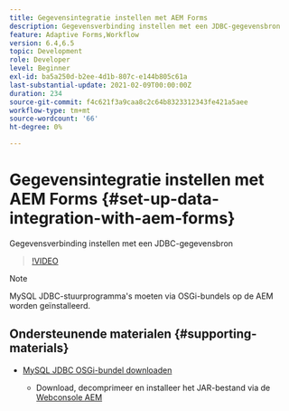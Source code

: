 ```yaml
---
title: Gegevensintegratie instellen met AEM Forms
description: Gegevensverbinding instellen met een JDBC-gegevensbron
feature: Adaptive Forms,Workflow
version: 6.4,6.5
topic: Development
role: Developer
level: Beginner
exl-id: ba5a250d-b2ee-4d1b-807c-e144b805c61a
last-substantial-update: 2021-02-09T00:00:00Z
duration: 234
source-git-commit: f4c621f3a9caa8c2c64b8323312343fe421a5aee
workflow-type: tm+mt
source-wordcount: '66'
ht-degree: 0%

---
```


# Gegevensintegratie instellen met AEM Forms {#set-up-data-integration-with-aem-forms}

Gegevensverbinding instellen met een JDBC-gegevensbron

>[!VIDEO](https://video.tv.adobe.com/v/17724?quality=12&learn=on)

>[!NOTE]
>
>MySQL JDBC-stuurprogramma&#39;s moeten via OSGi-bundels op de AEM worden geïnstalleerd.

## Ondersteunende materialen {#supporting-materials}

* [MySQL JDBC OSGi-bundel downloaden](https://dev.mysql.com/downloads/connector/j/)

   * Download, decomprimeer en installeer het JAR-bestand via de [Webconsole AEM](http://localhost:4502/system/console/bundles)
